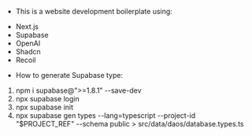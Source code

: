 - This is a website development boilerplate using:

* Next.js
* Supabase
* OpenAI
* Shadcn
* Recoil

- How to generate Supabase type:

1. npm i supabase@">=1.8.1" --save-dev
2. npx supabase login
3. npx supabase init
4. npx supabase gen types --lang=typescript --project-id "$PROJECT_REF" --schema public > src/data/daos/database.types.ts
